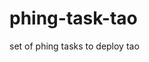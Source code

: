 phing-task-tao
==============

set of phing tasks to deploy tao

  <taoinstall taoPath="${src.dir.resolved}" >
	      	<taoConfig 	
	      		login="${user.login}"
	      		pass="${user.pass}">
	      	<taoDbConfig 
	      		dbDriver="${db.driver}" 
	      		dbHost="${db.host}"
	      		dbUser="${db.user}"
	      		dbPass="${db.pass}"
	      		dbName="${db.name}"
	      	/>
	      	<generisConfig       		
	      		instanceName="${module.name}"
	      		moduleUrl="${module.url}"
	      		moduleNs="${module.namespace}"
	      		moduleMode="${module.mode}"
	      		dataPath="${src.dir.resolved}/data/"
	      		extensions="${extensions_list}"
	      	/>
	      	</taoConfig>
  </taoinstall>

